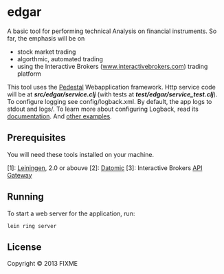 # edgar

A basic tool for performing technical Analysis on financial instruments. So far, the emphasis will be on
* stock market trading
* algorthmic, automated trading
* using the Interactive Brokers (www.interactivebrokers.com) trading platform

This tool uses the [Pedestal](http://pedestal.io/) Webapplication framework. Http service code will be at ***src/edgar/service.clj*** (with tests at ***test/edgar/service_test.clj***). To configure logging see config/logback.xml. By default, the app logs to stdout and logs/. To learn more about configuring Logback, read its [documentation](http://logback.qos.ch/documentation.html). And [other examples](https://github.com/pedestal/samples).

## Prerequisites

You will need these tools installed on your machine.

[1]: [Leiningen](https://github.com/technomancy/leiningen), 2.0 or abouve
[2]: [Datomic](http://www.datomic.com)
[3]: Interactive Brokers [API Gateway](https://www.interactivebrokers.com/en/?f=%2Fen%2Fsoftware%2Fibapi.php)

## Running

To start a web server for the application, run:

    lein ring server

## License

Copyright © 2013 FIXME
